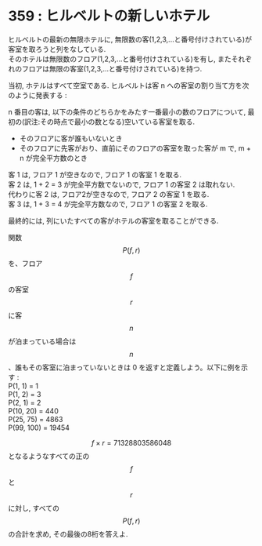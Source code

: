 # 359 : ヒルベルトの新しいホテル

ヒルベルトの最新の無限ホテルに, 無限数の客(1,2,3,...と番号付けされている)が客室を取ろうと列をなしている.\
そのホテルは無限数のフロア(1,2,3,...と番号付けされている)を有し, またそれぞれのフロアは無限の客室(1,2,3,...と番号付けされている)を持つ.

当初, ホテルはすべて空室である. ヒルベルトは客 n への客室の割り当て方を次のように発表する :

n 番目の客は, 以下の条件のどちらかをみたす一番最小の数のフロアについて, 最初の(訳注:その時点で最小の数となる)空いている客室を取る.

* そのフロアに客が誰もいないとき
* そのフロアに先客がおり、直前にそのフロアの客室を取った客が m で, m + n が完全平方数のとき

客 1 は, フロア 1 が空きなので, フロア 1 の客室 1 を取る.\
客 2 は, 1 + 2 = 3 が完全平方数でないので, フロア 1 の客室 2 は取れない.\
代わりに客 2 は, フロア2が空きなので, フロア 2 の客室 1 を取る.\
客 3 は, 1 + 3 = 4 が完全平方数なので, フロア 1 の客室 2 を取る.

最終的には, 列にいたすべての客がホテルの客室を取ることができる.

関数$$P(f,r)$$を、フロア$$f$$の客室$$r$$に客$$n$$が泊まっている場合は$$n$$、誰もその客室に泊まっていないときは 0 を返すと定義しよう。以下に例を示す :\
P(1, 1) = 1\
P(1, 2) = 3\
P(2, 1) = 2\
P(10, 20) = 440\
P(25, 75) = 4863\
P(99, 100) = 19454

$$f × r = 71328803586048$$となるようなすべての正の$$f$$と$$r$$に対し, すべての$$P(f, r)$$の合計を求め, その最後の8桁を答えよ.
